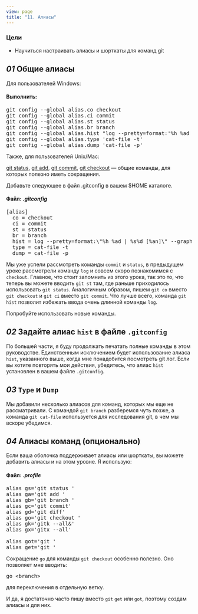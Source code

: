 ```yaml
---
view: page
title: "11. Алиасы"
---
```


<h3>Цели</h3>

<ul><li>Научиться настраивать алиасы и шорткаты для команд git</li></ul>

<h2><em>01</em> Общие алиасы</h2>

<p>Для пользователей Windows:</p>
<h4 class="h4-pre">Выполнить:</h4>
<pre class="instructions">git config --global alias.co checkout
git config --global alias.ci commit
git config --global alias.st status
git config --global alias.br branch
git config --global alias.hist "log --pretty=format:'%h %ad | %s%d [%an]' --graph --date=short"
git config --global alias.type 'cat-file -t'
git config --global alias.dump 'cat-file -p'</pre>

<p>Также, для пользователей Unix/Mac:</p>
<p><ins>git status</ins>, <ins>git add</ins>, <ins>git commit</ins>, <ins>git checkout</ins> — общие команды, для которых полезно иметь сокращения.</p>

<p>Добавьте следующее в файл .gitconfig в вашем $<span class="caps">HOME</span> каталоге.</p>

<h4 class="h4-pre">Файл: <em style="text-transform: none">.gitconfig</em></h4>

<pre class="file">[alias]
  co = checkout
  ci = commit
  st = status
  br = branch
  hist = log --pretty=format:\"%h %ad | %s%d [%an]\" --graph --date=short
  type = cat-file -t
  dump = cat-file -p</pre>

<p>Мы уже успели рассмотреть команды <code>commit</code> и <code>status</code>, в предыдущем уроке рассмотрели команду <code>log</code> и совсем скоро познакомимся с <code>checkout</code>. Главное, что стоит запомнить из этого урока, так это то, что теперь вы можете вводить <code>git st</code> там, где раньше приходилось использовать <code>git status</code>. Аналогичным образом, пишем <code>git co</code> вместо <code>git checkout</code> и <code>git ci</code> вместо <code>git commit</code>. Что лучше всего, команда <code>git hist</code> позволит избежать ввода очень длинной команды <code>log</code>.</p>

<p>Попробуйте использовать новые команды.</p>

<h2><em>02</em> Задайте алиас <code>hist</code> в файле <code>.gitconfig</code> </h2>

<p>По большей части, я буду продолжать печатать полные команды в этом руководстве. Единственным исключением будет использование алиаса <code>hist</code>, указанного выше, когда мне понадобится посмотреть git лог. Если вы хотите повторять мои действия, убедитесь, что алиас <code>hist</code> установлен в вашем файле <code>.gitconfig</code>.</p>

<h2><em>03</em> <code>Type</code> и <code>Dump</code></h2>

<p>Мы добавили несколько алиасов для команд, которых мы еще не рассматривали. С командой <code>git branch</code> разберемся чуть позже, а команда <code>git cat-file</code> используется для исследования git, в чем мы вскоре убедимся.</p>

<h2><em>04</em> Алиасы команд (опционально)</h2>

<p>Если ваша оболочка поддерживает алиасы или шорткаты, вы можете добавить алиасы и на этом уровне. Я использую:</p>

<h4 class="h4-pre">Файл: <em style="text-transform: none">.profile</em></h4>

<pre class="file">alias gs='git status '
alias ga='git add '
alias gb='git branch '
alias gc='git commit'
alias gd='git diff'
alias go='git checkout '
alias gk='gitk --all&amp;'
alias gx='gitx --all'

alias got='git '
alias get='git '</pre>

<p>Сокращение <code>go</code> для команды <code>git checkout</code> особенно полезно. Оно позволяет мне вводить:</p>

<pre class="instructions">go &lt;branch&gt;</pre>

<p>для переключения в отдельную ветку.</p>

<p>И да, я достаточно часто пишу вместо <code>git</code> <code>get</code> или <code>got</code>, поэтому создам алиасы и для них.</p>
